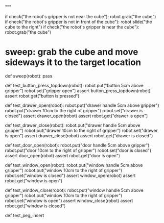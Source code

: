 

"""

if check("the robot's gripper is not near the cube"):
    robot.grab("the cube")
if check("the robot's gripper is not in front of the cube"):
    robot.slide("the cube to the right")
if check("the robot's gripper is near the cube"):
    robot.grab("the cube")


# sweep: grab the cube and move sideways it to the target location
def sweep(robot):
    pass


def test_button_press_topdown(robot):
    robot.put("button 5cm above gripper")
    robot.set("gripper open")
    assert button_press_topdown(robot)
    assert robot.get("button is pressed")


def test_drawer_open(robot):
    robot.put("drawer handle 5cm above gripper")
    robot.put("drawer 10cm to the right of gripper")
    robot.set("drawer is closed")
    assert drawer_open(robot)
    assert robot.get("drawer is open")


def test_drawer_close(robot):
    robot.put("drawer handle 5cm above gripper")
    robot.put("drawer 10cm to the right of gripper")
    robot.set("drawer is open")
    assert drawer_close(robot)
    assert robot.get("drawer is closed")


def test_door_open(robot):
    robot.put("door handle 5cm above gripper")
    robot.put("door 10cm to the right of gripper")
    robot.set("door is closed")
    assert door_open(robot)
    assert robot.get("door is open")


def test_window_open(robot):
    robot.put("window handle 5cm above gripper")
    robot.put("window 10cm to the right of gripper")
    robot.set("window is closed")
    assert window_open(robot)
    assert robot.get("window is open")


def test_window_close(robot):
    robot.put("window handle 5cm above gripper")
    robot.put("window 10cm to the right of gripper")
    robot.set("window is open")
    assert window_close(robot)
    assert robot.get("window is closed")


def test_peg_insert